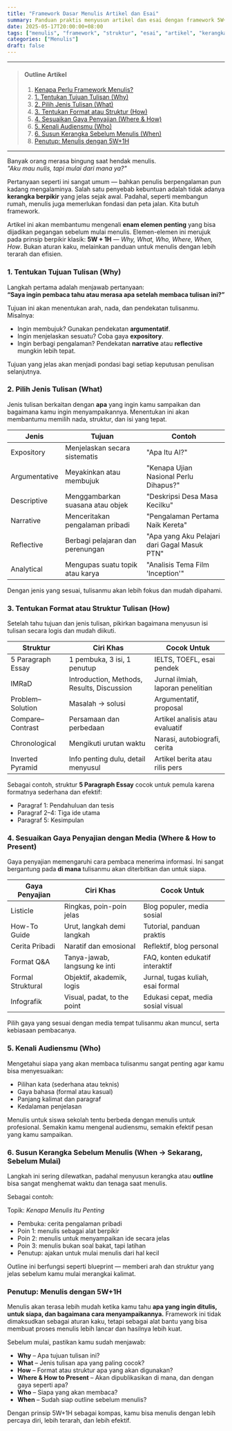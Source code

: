 ```yaml
---
title: "Framework Dasar Menulis Artikel dan Esai"
summary: Panduan praktis menyusun artikel dan esai dengan framework 5W+1H, mulai dari tujuan, jenis, struktur, hingga mengenali audiens dan menyusun outline. Membantu penulis pemula agar proses menulis lebih terarah dan efektif.
date: 2025-05-17T20:00:00+08:00
tags: ["menulis", "framework", "struktur", "esai", "artikel", "kerangka"]
categories: ["Menulis"]
draft: false
---
```


---
> #### Outline Artikel
> 1. [Kenapa Perlu Framework Menulis?](#kenapa-framework)
> 2. [1. Tentukan Tujuan Tulisan (Why)](#tujuan)
> 3. [2. Pilih Jenis Tulisan (What)](#jenis)
> 4. [3. Tentukan Format atau Struktur (How)](#struktur)
> 5. [4. Sesuaikan Gaya Penyajian (Where & How)](#gaya)
> 6. [5. Kenali Audiensmu (Who)](#audiens)
> 7. [6. Susun Kerangka Sebelum Menulis (When)](#outline)
> 8. [Penutup: Menulis dengan 5W+1H](#penutup)
---

<span id="kenapa-framework"></span>

Banyak orang merasa bingung saat hendak menulis.  
*"Aku mau nulis, tapi mulai dari mana ya?"*

Pertanyaan seperti ini sangat umum — bahkan penulis berpengalaman pun kadang mengalaminya. Salah satu penyebab kebuntuan adalah tidak adanya **kerangka berpikir** yang jelas sejak awal. Padahal, seperti membangun rumah, menulis juga memerlukan fondasi dan peta jalan. Kita butuh framework.

Artikel ini akan membantumu mengenali **enam elemen penting** yang bisa dijadikan pegangan sebelum mulai menulis. Elemen-elemen ini merujuk pada prinsip berpikir klasik: **5W + 1H** — *Why, What, Who, Where, When, How*. Bukan aturan kaku, melainkan panduan untuk menulis dengan lebih terarah dan efisien.

<span id="tujuan"></span>

### 1. Tentukan Tujuan Tulisan (Why)

Langkah pertama adalah menjawab pertanyaan:  
**“Saya ingin pembaca tahu atau merasa apa setelah membaca tulisan ini?”**

Tujuan ini akan menentukan arah, nada, dan pendekatan tulisanmu. Misalnya:

- Ingin membujuk? Gunakan pendekatan **argumentatif**.  
- Ingin menjelaskan sesuatu? Coba gaya **expository**.  
- Ingin berbagi pengalaman? Pendekatan **narrative** atau **reflective** mungkin lebih tepat.

Tujuan yang jelas akan menjadi pondasi bagi setiap keputusan penulisan selanjutnya.

<span id="jenis"></span>

### 2. Pilih Jenis Tulisan (What)

Jenis tulisan berkaitan dengan **apa** yang ingin kamu sampaikan dan bagaimana kamu ingin menyampaikannya. Menentukan ini akan membantumu memilih nada, struktur, dan isi yang tepat.

| Jenis         | Tujuan                           | Contoh                                       |
|---------------|----------------------------------|----------------------------------------------|
| Expository    | Menjelaskan secara sistematis    | "Apa Itu AI?"                                |
| Argumentative | Meyakinkan atau membujuk         | "Kenapa Ujian Nasional Perlu Dihapus?"       |
| Descriptive   | Menggambarkan suasana atau objek | "Deskripsi Desa Masa Kecilku"                |
| Narrative     | Menceritakan pengalaman pribadi  | "Pengalaman Pertama Naik Kereta"             |
| Reflective    | Berbagi pelajaran dan perenungan | "Apa yang Aku Pelajari dari Gagal Masuk PTN" |
| Analytical    | Mengupas suatu topik atau karya  | "Analisis Tema Film 'Inception'"             |

Dengan jenis yang sesuai, tulisanmu akan lebih fokus dan mudah dipahami.

<span id="struktur"></span>

### 3. Tentukan Format atau Struktur Tulisan (How)

Setelah tahu tujuan dan jenis tulisan, pikirkan bagaimana menyusun isi tulisan secara logis dan mudah diikuti.

| Struktur               | Ciri Khas                                 | Cocok Untuk                               |
|------------------------|-------------------------------------------|-------------------------------------------|
| 5 Paragraph Essay      | 1 pembuka, 3 isi, 1 penutup               | IELTS, TOEFL, esai pendek                 |
| IMRaD                  | Introduction, Methods, Results, Discussion| Jurnal ilmiah, laporan penelitian         |
| Problem–Solution       | Masalah → solusi                          | Argumentatif, proposal                    |
| Compare–Contrast       | Persamaan dan perbedaan                   | Artikel analisis atau evaluatif           |
| Chronological          | Mengikuti urutan waktu                    | Narasi, autobiografi, cerita              |
| Inverted Pyramid       | Info penting dulu, detail menyusul        | Artikel berita atau rilis pers            |

Sebagai contoh, struktur **5 Paragraph Essay** cocok untuk pemula karena formatnya sederhana dan efektif:  
- Paragraf 1: Pendahuluan dan tesis  
- Paragraf 2–4: Tiga ide utama  
- Paragraf 5: Kesimpulan

<span id="gaya"></span>

### 4. Sesuaikan Gaya Penyajian dengan Media (Where & How to Present)

Gaya penyajian memengaruhi cara pembaca menerima informasi. Ini sangat bergantung pada **di mana** tulisanmu akan diterbitkan dan untuk siapa.

| Gaya Penyajian   | Ciri Khas                          | Cocok Untuk                         |
|------------------|-------------------------------------|-------------------------------------|
| Listicle         | Ringkas, poin-poin jelas            | Blog populer, media sosial          |
| How-To Guide     | Urut, langkah demi langkah          | Tutorial, panduan praktis           |
| Cerita Pribadi   | Naratif dan emosional               | Reflektif, blog personal            |
| Format Q&A       | Tanya-jawab, langsung ke inti       | FAQ, konten edukatif interaktif     |
| Formal Struktural| Objektif, akademik, logis           | Jurnal, tugas kuliah, esai formal   |
| Infografik       | Visual, padat, to the point         | Edukasi cepat, media sosial visual  |

Pilih gaya yang sesuai dengan media tempat tulisanmu akan muncul, serta kebiasaan pembacanya.

<span id="audiens"></span>

### 5. Kenali Audiensmu (Who)

Mengetahui siapa yang akan membaca tulisanmu sangat penting agar kamu bisa menyesuaikan:

- Pilihan kata (sederhana atau teknis)  
- Gaya bahasa (formal atau kasual)  
- Panjang kalimat dan paragraf  
- Kedalaman penjelasan  

Menulis untuk siswa sekolah tentu berbeda dengan menulis untuk profesional. Semakin kamu mengenal audiensmu, semakin efektif pesan yang kamu sampaikan.

<span id="outline"></span>

### 6. Susun Kerangka Sebelum Menulis (When → Sekarang, Sebelum Mulai)

Langkah ini sering dilewatkan, padahal menyusun kerangka atau **outline** bisa sangat menghemat waktu dan tenaga saat menulis.

Sebagai contoh:

Topik: *Kenapa Menulis Itu Penting*  
- Pembuka: cerita pengalaman pribadi  
- Poin 1: menulis sebagai alat berpikir  
- Poin 2: menulis untuk menyampaikan ide secara jelas  
- Poin 3: menulis bukan soal bakat, tapi latihan  
- Penutup: ajakan untuk mulai menulis dari hal kecil

Outline ini berfungsi seperti blueprint — memberi arah dan struktur yang jelas sebelum kamu mulai merangkai kalimat.

<span id="penutup"></span>

### Penutup: Menulis dengan 5W+1H

Menulis akan terasa lebih mudah ketika kamu tahu **apa yang ingin ditulis, untuk siapa, dan bagaimana cara menyampaikannya.** Framework ini tidak dimaksudkan sebagai aturan kaku, tetapi sebagai alat bantu yang bisa membuat proses menulis lebih lancar dan hasilnya lebih kuat.

Sebelum mulai, pastikan kamu sudah menjawab:

- **Why** – Apa tujuan tulisan ini?  
- **What** – Jenis tulisan apa yang paling cocok?  
- **How** – Format atau struktur apa yang akan digunakan?  
- **Where & How to Present** – Akan dipublikasikan di mana, dan dengan gaya seperti apa?  
- **Who** – Siapa yang akan membaca?  
- **When** – Sudah siap outline sebelum menulis?

Dengan prinsip 5W+1H sebagai kompas, kamu bisa menulis dengan lebih percaya diri, lebih terarah, dan lebih efektif.
